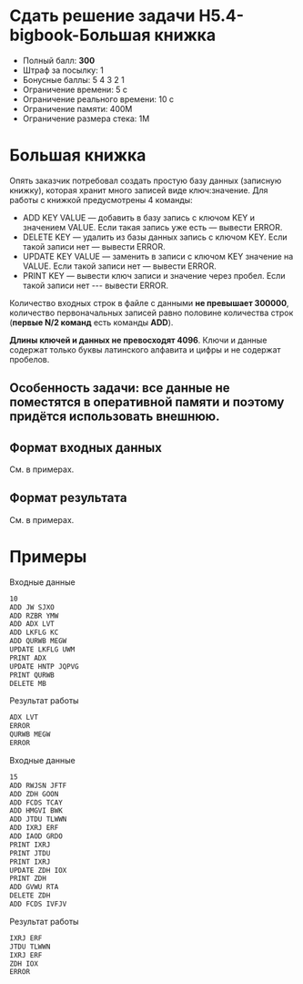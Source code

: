# Сдать решение задачи H5.4-bigbook-Большая книжка
* Полный балл:	**300**
* Штраф за посылку:	1
* Бонусные баллы: 5 4 3 2 1
* Ограничение времени: 5 с
* Ограничение реального времени: 10 с
* Ограничение памяти: 400M
* Ограничение размера стека: 1M

# Большая книжка
Опять заказчик потребовал создать простую базу данных (записную книжку), которая хранит много записей виде ключ:значение. Для работы с книжкой предусмотрены 4 команды:

* ADD KEY VALUE — добавить в базу запись с ключом KEY и значением VALUE. Если такая запись уже есть — вывести ERROR.
* DELETE KEY — удалить из базы данных запись с ключом KEY. Если такой записи нет — вывести ERROR.
* UPDATE KEY VALUE — заменить в записи с ключом KEY значение на VALUE. Если такой записи нет — вывести ERROR.
* PRINT KEY — вывести ключ записи и значение через пробел. Если такой записи нет --- вывести ERROR.

Количество входных строк в файле с данными **не превышает 300000**, количество первоначальных записей равно половине количества строк (**первые N/2 команд** есть команды **ADD**).

**Длины ключей и данных не превосходят 4096**. Ключи и данные содержат только буквы латинского алфавита и цифры и не содержат пробелов.

## Особенность задачи: все данные не поместятся в оперативной памяти и поэтому придётся использовать внешнюю.

## Формат входных данных
См. в примерах.
## Формат результата
См. в примерах.

# Примеры
Входные данные
```bash
10
ADD JW SJXO
ADD RZBR YMW
ADD ADX LVT
ADD LKFLG KC
ADD QURWB MEGW
UPDATE LKFLG UWM
PRINT ADX
UPDATE HNTP JQPVG
PRINT QURWB
DELETE MB
```

Результат работы
```bash
ADX LVT
ERROR
QURWB MEGW
ERROR
```

Входные данные
```bash
15
ADD RWJSN JFTF
ADD ZDH GOON
ADD FCDS TCAY
ADD HMGVI BWK
ADD JTDU TLWWN
ADD IXRJ ERF
ADD IAOD GRDO
PRINT IXRJ
PRINT JTDU
PRINT IXRJ
UPDATE ZDH IOX
PRINT ZDH
ADD GVWU RTA
DELETE ZDH
ADD FCDS IVFJV
```

Результат работы
```bash
IXRJ ERF
JTDU TLWWN
IXRJ ERF
ZDH IOX
ERROR
```